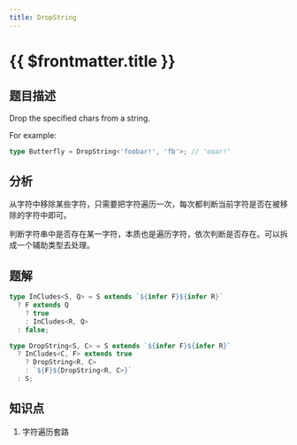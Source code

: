 ```yaml
---
title: DropString
---
```


# {{ $frontmatter.title }}

## 题目描述

Drop the specified chars from a string.

For example:

```ts
type Butterfly = DropString<'foobar!', 'fb'>; // 'ooar!'
```

## 分析

从字符中移除某些字符，只需要把字符遍历一次，每次都判断当前字符是否在被移除的字符中即可。

判断字符串中是否存在某一字符，本质也是遍历字符，依次判断是否存在。可以拆成一个辅助类型去处理。

## 题解

```ts
type InCludes<S, Q> = S extends `${infer F}${infer R}`
  ? F extends Q
    ? true
    : InCludes<R, Q>
  : false;

type DropString<S, C> = S extends `${infer F}${infer R}`
  ? InCludes<C, F> extends true
    ? DropString<R, C>
    : `${F}${DropString<R, C>}`
  : S;
```

## 知识点

1. 字符遍历套路
